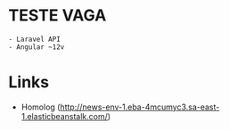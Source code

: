 # TESTE VAGA

    - Laravel API
    - Angular ~12v


# Links
 - Homolog (http://news-env-1.eba-4mcumyc3.sa-east-1.elasticbeanstalk.com/)